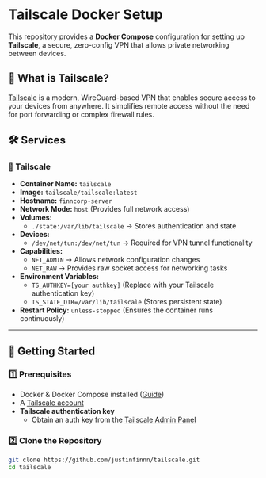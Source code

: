# Tailscale Docker Setup

This repository provides a **Docker Compose** configuration for setting up **Tailscale**, a secure, zero-config VPN that allows private networking between devices.

## 📌 What is Tailscale?

[Tailscale](https://tailscale.com/) is a modern, WireGuard-based VPN that enables secure access to your devices from anywhere. It simplifies remote access without the need for port forwarding or complex firewall rules.

## 🛠 Services

### 🔗 Tailscale

- **Container Name:** `tailscale`
- **Image:** `tailscale/tailscale:latest`
- **Hostname:** `finncorp-server`
- **Network Mode:** `host` (Provides full network access)
- **Volumes:**
  - `./state:/var/lib/tailscale` → Stores authentication and state
- **Devices:**
  - `/dev/net/tun:/dev/net/tun` → Required for VPN tunnel functionality
- **Capabilities:**
  - `NET_ADMIN` → Allows network configuration changes
  - `NET_RAW` → Provides raw socket access for networking tasks
- **Environment Variables:**
  - `TS_AUTHKEY=[your authkey]` (Replace with your Tailscale authentication key)
  - `TS_STATE_DIR=/var/lib/tailscale` (Stores persistent state)
- **Restart Policy:** `unless-stopped` (Ensures the container runs continuously)

---

## 📌 Getting Started

### 1️⃣ Prerequisites

- Docker & Docker Compose installed ([Guide](https://docs.docker.com/get-docker/))
- A [Tailscale account](https://tailscale.com)
- **Tailscale authentication key**
  - Obtain an auth key from the [Tailscale Admin Panel](https://login.tailscale.com/admin/settings/keys)

### 2️⃣ Clone the Repository

```sh
git clone https://github.com/justinfinnn/tailscale.git
cd tailscale
```
